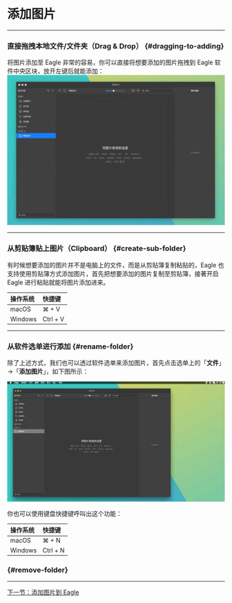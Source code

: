 # 添加图片

---

### 直接拖拽本地文件/文件夹（Drag & Drop） {#dragging-to-adding}

将图片添加至 Eagle 非常的容易，你可以直接将想要添加的图片拖拽到 Eagle 软件中央区块，放开左键后就能添加：![](https://github.com/Augus/Eagle-Documents/blob/master/assets/eagle-dng-image.gif?raw=true)

---

### 从剪贴簿贴上图片（Clipboard） {#create-sub-folder}

有时候想要添加的图片并不是电脑上的文件，而是从剪贴簿复制粘贴的，Eagle 也支持使用剪贴簿方式添加图片，首先把想要添加的图片复制至剪贴簿，接著开启 Eagle 进行粘贴就能将图片添加进来。

| 操作系统 | 快捷键 |
| :--- | :--- |
| macOS | ⌘ + V |
| Windows | Ctrl + V |

---

### 从软件选单进行添加 {#rename-folder}

除了上述方式，我们也可以透过软件选单来添加图片，首先点击选单上的「**文件**」→「**添加图片**」，如下图所示：

![](https://raw.githubusercontent.com/Augus/Eagle-Documents/master/assets/Eagle系统选单添加图片.gif)

你也可以使用键盘快捷键呼叫出这个功能：

| 操作系统 | 快捷键 |
| :--- | :--- |
| macOS | ⌘ + N |
| Windows | Ctrl + N |

###  {#remove-folder}

---

[下一节：添加图片到 Eagle](/add-images.md)

